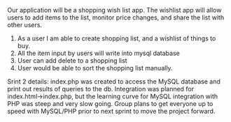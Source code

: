 Our application will be a shopping wish list app. The wishlist app will allow users to add items to the list, monitor price changes, and share the list with other users. 
1) As a user I am able to create shopping list, and a wishlist of things to buy.
2) All the item input by users will write into mysql database 
3) User can add delete to a shopping list 
4) User would be able to sort the shopping list manually.


Srint 2 details:
index.php was created to access the MySQL database and print out results of queries to the db. Integration was planned for index.html->index.php, but the learning curve for MySQL integration with PHP was steep and very slow going. Group plans to get everyone up to speed with MySQL/PHP prior to next sprint to move the project forward.
